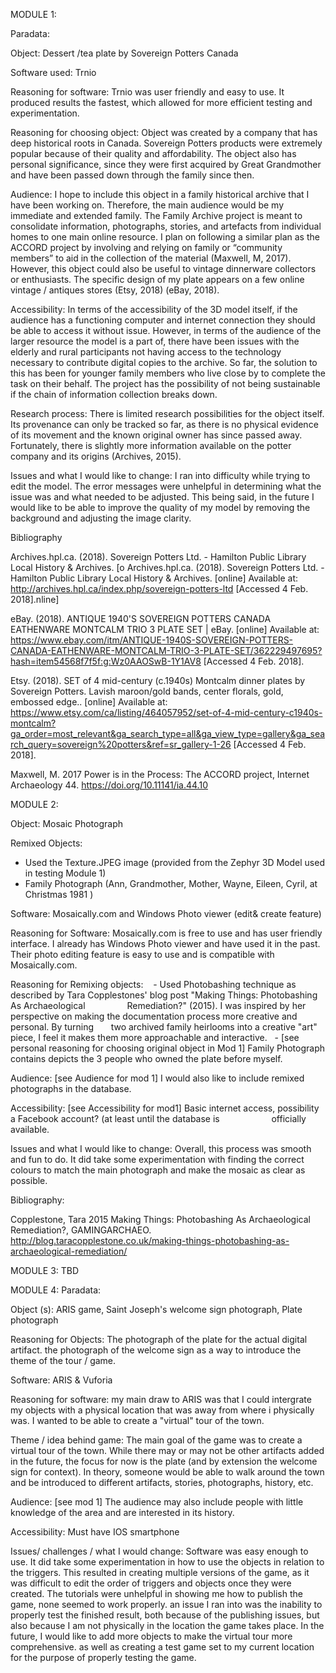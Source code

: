 MODULE 1:

Paradata:

Object: Dessert /tea plate by Sovereign Potters Canada

Software used: Trnio 

Reasoning for software: Trnio was user friendly and easy to use. It produced results the fastest, which allowed for more efficient testing and experimentation. 

Reasoning for choosing object: Object was created by a company that has deep historical roots in Canada. Sovereign Potters products were extremely popular because of their quality and affordability. The object also has personal significance, since they were first acquired by Great Grandmother and have been passed down through the family since then.

Audience: I hope to include this object in a family historical archive that I have been working on. Therefore, the main audience would be my immediate and extended family. The Family Archive project is meant to consolidate information, photographs, stories, and artefacts from individual homes to one main online resource. I plan on following a similar plan as the ACCORD project by involving and relying on family or “community members” to aid in the collection of the material (Maxwell, M, 2017). However, this object could also be useful to vintage dinnerware collectors or enthusiasts. The specific design of my plate appears on a few online vintage / antiques stores (Etsy, 2018) (eBay, 2018). 

Accessibility: In terms of the accessibility of the 3D model itself, if the audience has a functioning computer and internet connection they should be able to access it without issue. However, in terms of the audience of the larger resource the model is a part of, there have been issues with the elderly and rural participants not having access to the technology necessary to contribute digital copies to the archive. So far, the solution to this has been for younger family members who live close by to complete the task on their behalf. The project has the possibility of not being sustainable if the chain of information collection breaks down.

Research process: There is limited research possibilities for the object itself. Its provenance can only be tracked so far, as there is no physical evidence of its movement and the known original owner has since passed away.  Fortunately, there is slightly more information available on the potter company and its origins (Archives, 2015). 

Issues and what I would like to change:  I ran into difficulty while trying to edit the model. The error messages were unhelpful in determining what the issue was and what needed to be adjusted. This being said, in the future I would like to be able to improve the quality of my model by removing the background and adjusting the image clarity.

Bibliography

Archives.hpl.ca. (2018). Sovereign Potters Ltd. - Hamilton Public Library Local History &amp; Archives. [o Archives.hpl.ca. (2018). Sovereign Potters Ltd. - Hamilton Public Library Local History &amp; Archives. [online] Available at: http://archives.hpl.ca/index.php/sovereign-potters-ltd [Accessed 4 Feb. 2018].nline] 

eBay. (2018). ANTIQUE 1940'S SOVEREIGN POTTERS CANADA EATHENWARE MONTCALM TRIO 3 PLATE SET | eBay. [online] Available at: https://www.ebay.com/itm/ANTIQUE-1940S-SOVEREIGN-POTTERS-CANADA-EATHENWARE-MONTCALM-TRIO-3-PLATE-SET/362229497695?hash=item54568f7f5f:g:Wz0AAOSwB-1Y1AV8 [Accessed 4 Feb. 2018].

Etsy. (2018). SET of 4 mid-century (c.1940s) Montcalm dinner plates by Sovereign Potters. Lavish maroon/gold bands, center florals, gold, embossed edge.. [online] Available at: https://www.etsy.com/ca/listing/464057952/set-of-4-mid-century-c1940s-montcalm?ga_order=most_relevant&ga_search_type=all&ga_view_type=gallery&ga_search_query=sovereign%20potters&ref=sr_gallery-1-26 [Accessed 4 Feb. 2018].

Maxwell, M. 2017 Power is in the Process: The ACCORD project, Internet Archaeology 44. https://doi.org/10.11141/ia.44.10




MODULE 2:

Object: Mosaic Photograph

Remixed Objects: 
  - Used the Texture.JPEG image (provided from the Zephyr 3D Model used in testing Module 1) 
  - Family Photograph (Ann, Grandmother, Mother, Wayne, Eileen, Cyril, at Christmas 1981 )
  
 Software: Mosaically.com and Windows Photo viewer (edit& create feature) 
  
 Reasoning for Software: 
  Mosaically.com is free to use and has user friendly interface. I already has Windows Photo viewer and have used it in the past. Their   photo editing feature is easy to use and is compatible with Mosaically.com. 
 
 Reasoning for Remixing objects:
    - Used Photobashing technique as described by Tara Copplestones' blog post "Making Things: Photobashing As Archaeological                 Remediation?" (2015). I was inspired by her perspective on making the documentation process more creative and personal. By turning       two archived family heirlooms into a creative "art" piece, I feel it makes them more approachable and interactive. 
    - [see personal reasoning for choosing original object in Mod 1] Family Photograph contains depicts the 3 people who owned the plate       before myself. 
    
  Audience: [see Audience for mod 1] I would also like to include remixed photographs in the database. 
  
  Accessibility: [see Accessibility for mod1] Basic internet access, possibility a Facebook account? (at least until the database is                      officially available. 
  
  Issues and what I would like to change: 
          Overall, this process was smooth and fun to do. It did take some experimentation with finding                                           the correct colours to match the main photograph and make the mosaic as clear as possible. 
          
 Bibliography:
 
 Copplestone, Tara 2015 Making Things: Photobashing As Archaeological Remediation?, GAMINGARCHAEO.      http://blog.taracopplestone.co.uk/making-things-photobashing-as-archaeological-remediation/
 
 
 
 
 
 MODULE 3:
 TBD
 
 
 
 
  MODULE 4:
  Paradata:
  
  Object (s): ARIS game, Saint Joseph's welcome sign photograph, Plate photograph
  
  Reasoning for Objects: The photograph of the plate for the actual digital artifact. the photograph of the welcome sign as a way to       introduce the theme of the tour / game. 
  
  Software: ARIS & Vuforia
  
  Reasoning for software: my main draw to ARIS was that I could intergrate my objects with a physical location that was away from where   i physically was. I wanted to be able to create a "virtual" tour of the town.
  
  Theme / idea behind game: The main goal of the game was to create a virtual tour of the town. While there may or may not be other       artifacts added in the future, the focus for now is the plate (and by extension the welcome sign for context). In theory, someone would be able to walk around the town and be introduced to different artifacts, stories, photographs, history, etc. 
  
  Audience: [see mod 1] The audience may also include people with little knowledge of the area and are interested in its history. 
  
  Accessibility: Must have IOS smartphone 
  
  Issues/ challenges / what I would change: Software was easy enough to use. It did take some experimentation in how to use the objects in relation to the triggers. This resulted in creating multiple versions of the game, as it was difficult to edit the order of triggers and objects once they were created. The tutorials were unhelpful in showing me how to publish the game, none seemed to work properly. an issue I ran into was the inability to properly test the finished result, both because of the publishing issues, but also because I am not physically in the location the game takes place. In the future, I would like to add more objects to make the virtual tour more comprehensive. as well as creating a test game set to my current location for the purpose of properly testing the game. 
  
  
